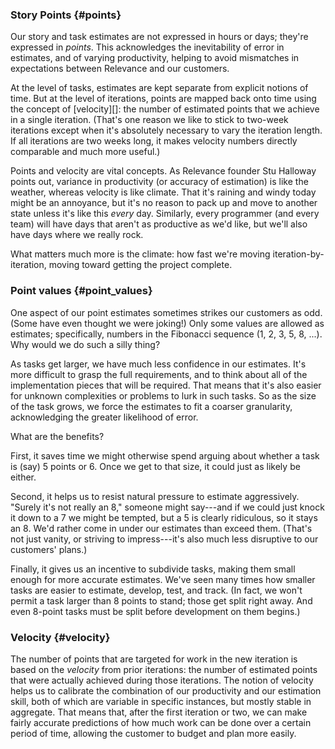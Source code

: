 ### Story Points {#points}

Our story and task estimates are not expressed in hours or days; they're expressed in *points*.
This acknowledges the inevitability of error in estimates, and of varying productivity,
helping to avoid mismatches in expectations between Relevance and our customers.

At the level of tasks, estimates are kept separate from explicit notions of time.
But at the level of iterations, points are mapped back onto time using the concept of
[velocity][]: the number of estimated points that
we achieve in a single iteration.
(That's one reason we like to stick to two-week iterations except when it's
absolutely necessary to vary the iteration length.
If all iterations are two weeks long, it makes velocity numbers directly comparable and much more useful.)

Points and velocity are vital concepts.
As Relevance founder Stu Halloway points out, variance in productivity (or accuracy of estimation)
is like the weather, whereas velocity is like climate.
That it's raining and windy today might be an annoyance, but it's no reason to pack up and move
to another state unless it's like this *every* day.
Similarly, every programmer (and every team) will have days that aren't as productive as we'd like,
but we'll also have days where we really rock.

What matters much more is the climate: how fast we're moving iteration-by-iteration,
moving toward getting the project complete.

### Point values {#point_values}

One aspect of our point estimates sometimes strikes our customers as odd.
(Some have even thought we were joking!)
Only some values are allowed as estimates;
specifically, numbers in the Fibonacci sequence (1, 2, 3, 5, 8, ...).
Why would we do such a silly thing?

As tasks get larger, we have much less confidence in our estimates.
It's more difficult to grasp the full requirements,
and to think about all of the implementation pieces that will be required.
That means that it's also easier for unknown complexities or problems to lurk in such tasks.
So as the size of the task grows, we force the estimates to fit a coarser granularity,
acknowledging the greater likelihood of error.

What are the benefits?

First, it saves time we might otherwise spend arguing about whether a task is (say) 5 points or 6.
Once we get to that size, it could just as likely be either.

Second, it helps us to resist natural pressure to estimate aggressively.
"Surely it's not really an 8," someone might say---and
if we could just knock it down to a 7 we might be tempted,
but a 5 is clearly ridiculous, so it stays an 8.
We'd rather come in under our estimates than exceed them.
(That's not just vanity, or striving to impress---it's also much less disruptive to our customers' plans.)

Finally, it gives us an incentive to subdivide tasks,
making them small enough for more accurate estimates.
We've seen many times how smaller tasks are easier to estimate, develop, test, and track.
(In fact, we won't permit a task larger than 8 points to stand;
those get split right away.
And even 8-point tasks must be split before development on them begins.)

### Velocity {#velocity}

The number of points that are targeted for work in the new iteration is based on the *velocity*
from prior iterations:
the number of estimated points that were actually achieved during those iterations.
The notion of velocity helps us to calibrate the combination of our productivity and
our estimation skill, both of which are variable in specific instances, but mostly stable
in aggregate.
That means that, after the first iteration or two, we can make fairly accurate predictions
of how much work can be done over a certain period of time, allowing the customer to budget
and plan more easily.
